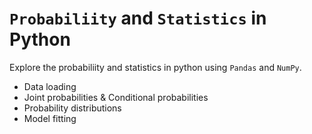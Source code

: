 # `Probabiliity` and `Statistics` in Python

Explore the probabiliity and statistics in python using `Pandas` and `NumPy`.
- Data loading
- Joint probabilities & Conditional probabilities
- Probability distributions
- Model fitting
